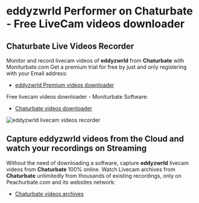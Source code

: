 # eddyzwrld Performer on Chaturbate - Free LiveCam videos downloader

## Chaturbate Live Videos Recorder

Monitor and record livecam videos of **eddyzwrld** from **Chaturbate** with Moniturbate.com
Get a premium trial for free by just and only registering with your Email address:
* [eddyzwrld Premium videos downloader](https://moniturbate.com/request-demo-licence-key.html)

Free livecam videos downloader - Moniturbate Software:
* [Chaturbate videos downloader](https://moniturbate.com/moniturbate-download-software.html)

![eddyzwrld livecam videos recorder](https://peachurnet.com/templates/moniturbate-software.png)


## Capture eddyzwrld videos from the Cloud and watch your recordings on Streaming

Without the need of downloading a software, capture **eddyzwrld** livecam videos from **Chaturbate** 100% online.
Watch Livecam archives from **Chaturbate** unlimitedly from thousands of existing recordings, only on Peachurbate.com and its websites network:
* [Chaturbate videos archives](https://peachurnet.com/)